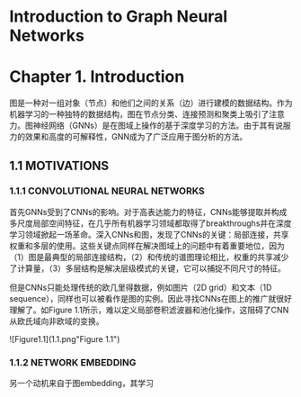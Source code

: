 # Introduction to Graph Neural Networks

# Chapter 1. Introduction

图是一种对一组对象（节点）和他们之间的关系（边）进行建模的数据结构。作为机器学习的一种独特的数据结构，图在节点分类、连接预测和聚类上吸引了注意力。图神经网络（GNNs）是在图域上操作的基于深度学习的方法。由于其有说服力的效果和高度的可解释性，GNN成为了广泛应用于图分析的方法。

## 1.1 MOTIVATIONS

### 1.1.1 CONVOLUTIONAL NEURAL NETWORKS

首先GNNs受到了CNNs的影响。对于高表达能力的特征，CNNs能够提取并构成多尺度局部空间特征，在几乎所有机器学习领域都取得了breakthroughs并在深度学习领域掀起一场革命。深入CNNs和图，发现了CNNs的关键：局部连接，共享权重和多层的使用。这些关键点同样在解决图域上的问题中有着重要地位，因为（1）图是最典型的局部连接结构，（2）和传统的谱图理论相比，权重的共享减少了计算量，（3）多层结构是解决层级模式的关键，它可以捕捉不同尺寸的特征。

但是CNNs只能处理传统的欧几里得数据，例如图片（2D grid）和文本（1D sequence），同样也可以被看作是图的实例。因此寻找CNNs在图上的推广就很好理解了。如Figure 1.1所示，难以定义局部卷积滤波器和池化操作，这阻碍了CNN从欧氏域向非欧域的变换。

![Figure1.1](1.1.png"Figure 1.1")

### 1.1.2 NETWORK EMBEDDING

另一个动机来自于图embedding，其学习